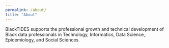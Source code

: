 ```yaml
---
permalink: /about/
title: "About"
---
```


BlackTIDES supports the professional growth and technical development of Black data professionals in Technology, Informatics, Data Science, Epidemiology, and Social Sciences.
